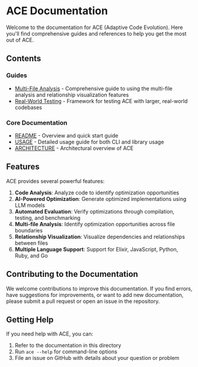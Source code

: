 # ACE Documentation

Welcome to the documentation for ACE (Adaptive Code Evolution). Here you'll find comprehensive guides and references to help you get the most out of ACE.

## Contents

### Guides

- [Multi-File Analysis](multi_file_analysis.md) - Comprehensive guide to using the multi-file analysis and relationship visualization features
- [Real-World Testing](real_world_testing.md) - Framework for testing ACE with larger, real-world codebases

### Core Documentation

- [README](../README.md) - Overview and quick start guide
- [USAGE](../USAGE.md) - Detailed usage guide for both CLI and library usage
- [ARCHITECTURE](../ARCHITECTURE.md) - Architectural overview of ACE

## Features

ACE provides several powerful features:

1. **Code Analysis**: Analyze code to identify optimization opportunities
2. **AI-Powered Optimization**: Generate optimized implementations using LLM models
3. **Automated Evaluation**: Verify optimizations through compilation, testing, and benchmarking
4. **Multi-file Analysis**: Identify optimization opportunities across file boundaries
5. **Relationship Visualization**: Visualize dependencies and relationships between files
6. **Multiple Language Support**: Support for Elixir, JavaScript, Python, Ruby, and Go

## Contributing to the Documentation

We welcome contributions to improve this documentation. If you find errors, have suggestions for improvements, or want to add new documentation, please submit a pull request or open an issue in the repository.

## Getting Help

If you need help with ACE, you can:

1. Refer to the documentation in this directory
2. Run `ace --help` for command-line options
3. File an issue on GitHub with details about your question or problem